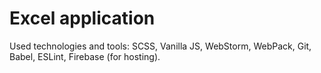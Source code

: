 # Excel application

Used technologies and tools: SCSS, Vanilla JS, WebStorm, WebPack, Git, Babel, ESLint, Firebase (for hosting).
